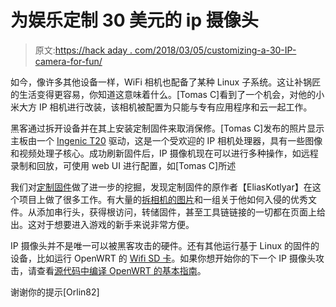 # 为娱乐定制 30 美元的 ip 摄像头

> 原文:[https://hack aday . com/2018/03/05/customizing-a-30-IP-camera-for-fun/](https://hackaday.com/2018/03/05/customising-a-30-ip-camera-for-fun/)

如今，像许多其他设备一样，WiFi 相机也配备了某种 Linux 子系统。这让补锅匠的生活变得更容易，你知道这意味着什么。[Tomas C]看到了一个机会，对他的小米大方 IP 相机进行改装，该相机被配置为只能与专有应用程序和云一起工作。

黑客通过拆开设备并在其上安装定制固件来取消保修。[Tomas C]发布的照片显示主板由一个 [Ingenic T20](http://www.ingenic.com/en/?product/id/14.html) 驱动，这是一个受欢迎的 IP 相机处理器，具有一些图像和视频处理子核心。成功刷新固件后，IP 摄像机现在可以进行多种操作，如远程录制和回放，可使用 web UI 进行配置，如[Tomas C]所述

我们对[定制固件](https://github.com/EliasKotlyar/Xiaomi-Dafang-Hacks)做了进一步的挖掘，发现定制固件的原作者【EliasKotlyar】在这个项目上做了很多工作。有大量的[拆相机的图片](https://github.com/EliasKotlyar/Xiaomi-Dafang-Hacks/blob/master/informations/teardown.md)和一组关于他如何入侵的优秀文件。从添加串行头，获得根访问，转储固件，甚至工具链链接的一切都在页面上给出。这对于想要进入游戏的新手来说非常方便。

IP 摄像头并不是唯一可以被黑客攻击的硬件。还有其他运行基于 Linux 的固件的设备，比如运行 OpenWRT 的 [Wifi SD 卡](https://hackaday.com/2016/06/30/transcend-wifi-sd-card-is-a-tiny-linux-server/)。如果你想开始你的下一个 IP 摄像头攻击，请查看[源代码中编译 OpenWRT 的基本指南](https://hackaday.com/2012/01/19/complete-guide-to-compiling-openwrt/)。

谢谢你的提示[Orlin82]